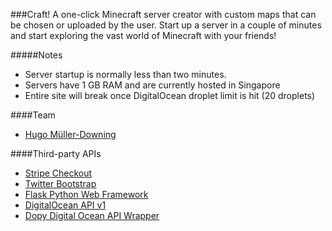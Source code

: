 ###Craft!
A one-click Minecraft server creator with custom maps that can be chosen or uploaded by the user. Start up a server in a couple of minutes and start exploring the
vast world of Minecraft with your friends!

#####Notes  
 - Server startup is normally less than two minutes.
 - Servers have 1 GB RAM and are currently hosted in Singapore
 - Entire site will break once DigitalOcean droplet limit is hit (20 droplets)  

####Team
- [Hugo M&uuml;ller-Downing](http://hugo.sx/)

####Third-party APIs
- [Stripe Checkout](https://stripe.com/docs/checkout)
- [Twitter Bootstrap](http://getbootstrap.com/)
- [Flask Python Web Framework](http://flask.pocoo.org/)
- [DigitalOcean API v1](https://developers.digitalocean.com/v1/)
- [Dopy Digital Ocean API Wrapper](https://github.com/devo-ps/dopy/)
